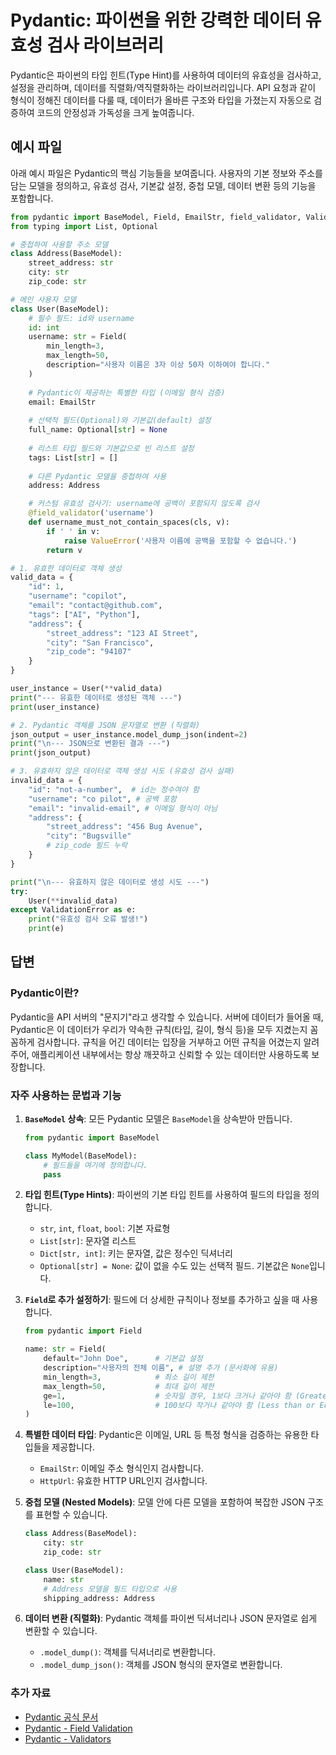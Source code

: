 # Pydantic: 파이썬을 위한 강력한 데이터 유효성 검사 라이브러리

Pydantic은 파이썬의 타입 힌트(Type Hint)를 사용하여 데이터의 유효성을 검사하고, 설정을 관리하며, 데이터를 직렬화/역직렬화하는 라이브러리입니다. API 요청과 같이 형식이 정해진 데이터를 다룰 때, 데이터가 올바른 구조와 타입을 가졌는지 자동으로 검증하여 코드의 안정성과 가독성을 크게 높여줍니다.

## 예시 파일

아래 예시 파일은 Pydantic의 핵심 기능들을 보여줍니다. 사용자의 기본 정보와 주소를 담는 모델을 정의하고, 유효성 검사, 기본값 설정, 중첩 모델, 데이터 변환 등의 기능을 포함합니다.

```python
from pydantic import BaseModel, Field, EmailStr, field_validator, ValidationError
from typing import List, Optional

# 중첩하여 사용할 주소 모델
class Address(BaseModel):
    street_address: str
    city: str
    zip_code: str

# 메인 사용자 모델
class User(BaseModel):
    # 필수 필드: id와 username
    id: int
    username: str = Field(
        min_length=3, 
        max_length=50, 
        description="사용자 이름은 3자 이상 50자 이하여야 합니다."
    )
    
    # Pydantic이 제공하는 특별한 타입 (이메일 형식 검증)
    email: EmailStr
    
    # 선택적 필드(Optional)와 기본값(default) 설정
    full_name: Optional[str] = None
    
    # 리스트 타입 필드와 기본값으로 빈 리스트 설정
    tags: List[str] = []
    
    # 다른 Pydantic 모델을 중첩하여 사용
    address: Address

    # 커스텀 유효성 검사기: username에 공백이 포함되지 않도록 검사
    @field_validator('username')
    def username_must_not_contain_spaces(cls, v):
        if ' ' in v:
            raise ValueError('사용자 이름에 공백을 포함할 수 없습니다.')
        return v

# 1. 유효한 데이터로 객체 생성
valid_data = {
    "id": 1,
    "username": "copilot",
    "email": "contact@github.com",
    "tags": ["AI", "Python"],
    "address": {
        "street_address": "123 AI Street",
        "city": "San Francisco",
        "zip_code": "94107"
    }
}

user_instance = User(**valid_data)
print("--- 유효한 데이터로 생성된 객체 ---")
print(user_instance)

# 2. Pydantic 객체를 JSON 문자열로 변환 (직렬화)
json_output = user_instance.model_dump_json(indent=2)
print("\n--- JSON으로 변환된 결과 ---")
print(json_output)

# 3. 유효하지 않은 데이터로 객체 생성 시도 (유효성 검사 실패)
invalid_data = {
    "id": "not-a-number",  # id는 정수여야 함
    "username": "co pilot", # 공백 포함
    "email": "invalid-email", # 이메일 형식이 아님
    "address": {
        "street_address": "456 Bug Avenue",
        "city": "Bugsville"
        # zip_code 필드 누락
    }
}

print("\n--- 유효하지 않은 데이터로 생성 시도 ---")
try:
    User(**invalid_data)
except ValidationError as e:
    print("유효성 검사 오류 발생!")
    print(e)

```

## 답변

### Pydantic이란?

Pydantic을 API 서버의 "문지기"라고 생각할 수 있습니다. 서버에 데이터가 들어올 때, Pydantic은 이 데이터가 우리가 약속한 규칙(타입, 길이, 형식 등)을 모두 지켰는지 꼼꼼하게 검사합니다. 규칙을 어긴 데이터는 입장을 거부하고 어떤 규칙을 어겼는지 알려주어, 애플리케이션 내부에서는 항상 깨끗하고 신뢰할 수 있는 데이터만 사용하도록 보장합니다.

### 자주 사용하는 문법과 기능

1.  **`BaseModel` 상속**: 모든 Pydantic 모델은 `BaseModel`을 상속받아 만듭니다.
    ```python
    from pydantic import BaseModel

    class MyModel(BaseModel):
        # 필드들을 여기에 정의합니다.
        pass
    ```

2.  **타입 힌트(Type Hints)**: 파이썬의 기본 타입 힌트를 사용하여 필드의 타입을 정의합니다.
    -   `str`, `int`, `float`, `bool`: 기본 자료형
    -   `List[str]`: 문자열 리스트
    -   `Dict[str, int]`: 키는 문자열, 값은 정수인 딕셔너리
    -   `Optional[str] = None`: 값이 없을 수도 있는 선택적 필드. 기본값은 `None`입니다.

3.  **`Field`로 추가 설정하기**: 필드에 더 상세한 규칙이나 정보를 추가하고 싶을 때 사용합니다.
    ```python
    from pydantic import Field

    name: str = Field(
        default="John Doe",      # 기본값 설정
        description="사용자의 전체 이름", # 설명 추가 (문서화에 유용)
        min_length=3,            # 최소 길이 제한
        max_length=50,           # 최대 길이 제한
        ge=1,                    # 숫자일 경우, 1보다 크거나 같아야 함 (Greater than or Equal)
        le=100,                  # 100보다 작거나 같아야 함 (Less than or Equal)
    )
    ```

4.  **특별한 데이터 타입**: Pydantic은 이메일, URL 등 특정 형식을 검증하는 유용한 타입들을 제공합니다.
    -   `EmailStr`: 이메일 주소 형식인지 검사합니다.
    -   `HttpUrl`: 유효한 HTTP URL인지 검사합니다.

5.  **중첩 모델 (Nested Models)**: 모델 안에 다른 모델을 포함하여 복잡한 JSON 구조를 표현할 수 있습니다.
    ```python
    class Address(BaseModel):
        city: str
        zip_code: str

    class User(BaseModel):
        name: str
        # Address 모델을 필드 타입으로 사용
        shipping_address: Address
    ```

6.  **데이터 변환 (직렬화)**: Pydantic 객체를 파이썬 딕셔너리나 JSON 문자열로 쉽게 변환할 수 있습니다.
    -   `.model_dump()`: 객체를 딕셔너리로 변환합니다.
    -   `.model_dump_json()`: 객체를 JSON 형식의 문자열로 변환합니다.

### 추가 자료

-   [Pydantic 공식 문서](https://docs.pydantic.dev/latest/)
-   [Pydantic - Field Validation](https://docs.pydantic.dev/latest/concepts/validation/)
-   [Pydantic - Validators](https://docs.pydantic.dev/latest/concepts/validators/)